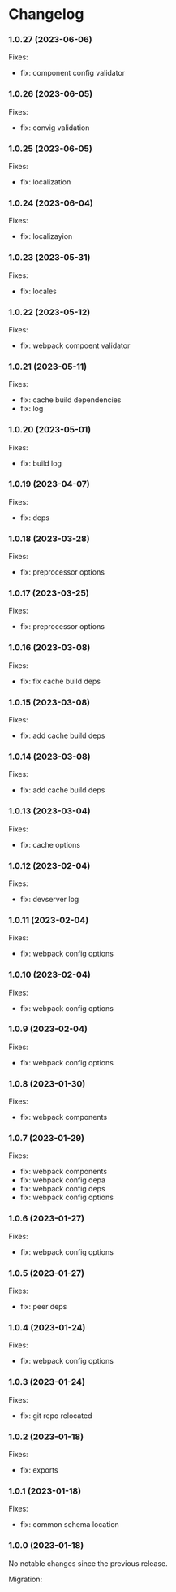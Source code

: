 # Changelog

### 1.0.27 (2023-06-06)

Fixes:

-   fix: component config validator

### 1.0.26 (2023-06-05)

Fixes:

-   fix: convig validation

### 1.0.25 (2023-06-05)

Fixes:

-   fix: localization

### 1.0.24 (2023-06-04)

Fixes:

-   fix: localizayion

### 1.0.23 (2023-05-31)

Fixes:

-   fix: locales

### 1.0.22 (2023-05-12)

Fixes:

-   fix: webpack compoent validator

### 1.0.21 (2023-05-11)

Fixes:

-   fix: cache build dependencies
-   fix: log

### 1.0.20 (2023-05-01)

Fixes:

-   fix: build log

### 1.0.19 (2023-04-07)

Fixes:

-   fix: deps

### 1.0.18 (2023-03-28)

Fixes:

-   fix: preprocessor options

### 1.0.17 (2023-03-25)

Fixes:

-   fix: preprocessor options

### 1.0.16 (2023-03-08)

Fixes:

-   fix: fix cache build deps

### 1.0.15 (2023-03-08)

Fixes:

-   fix: add cache build deps

### 1.0.14 (2023-03-08)

Fixes:

-   fix: add cache build deps

### 1.0.13 (2023-03-04)

Fixes:

-   fix: cache options

### 1.0.12 (2023-02-04)

Fixes:

-   fix: devserver log

### 1.0.11 (2023-02-04)

Fixes:

-   fix: webpack config options

### 1.0.10 (2023-02-04)

Fixes:

-   fix: webpack config options

### 1.0.9 (2023-02-04)

Fixes:

-   fix: webpack config options

### 1.0.8 (2023-01-30)

Fixes:

-   fix: webpack components

### 1.0.7 (2023-01-29)

Fixes:

-   fix: webpack components
-   fix: webpack config depa
-   fix: webpack config deps
-   fix: webpack config options

### 1.0.6 (2023-01-27)

Fixes:

-   fix: webpack config options

### 1.0.5 (2023-01-27)

Fixes:

-   fix: peer deps

### 1.0.4 (2023-01-24)

Fixes:

-   fix: webpack config options

### 1.0.3 (2023-01-24)

Fixes:

-   fix: git repo relocated

### 1.0.2 (2023-01-18)

Fixes:

-   fix: exports

### 1.0.1 (2023-01-18)

Fixes:

-   fix: common schema location

### 1.0.0 (2023-01-18)

No notable changes since the previous release.

Migration:
